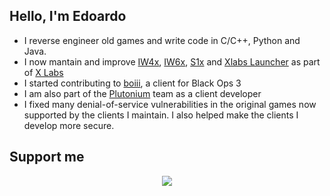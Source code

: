 <h2>Hello, I'm Edoardo</h2>
<ul>
<li>I reverse engineer old games and write code in C/C++, Python and Java.</li>
<li>I now mantain and improve <a href="https://github.com/XLabsProject/iw4x-client">IW4x</a>, <a href="https://github.com/XLabsProject/iw6x-client">IW6x</a>, <a href="https://github.com/XLabsProject/s1x-client">S1x</a> and <a href="https://github.com/XLabsProject/launcher">Xlabs Launcher</a> as part of <a href="https://xlabs.dev">X Labs</a></li>
<li>I started contributing to <a href="https://github.com/momo5502/boiii">boiii</a>, a client for Black Ops 3</li>
<li>I am also part of the <a href="https://plutonium.pw/">Plutonium</a> team as a client developer</li>
<li>I fixed many denial-of-service vulnerabilities in the original games now supported by the clients I maintain. I also helped make the clients I develop more secure.</li>
</ul>

<h2>Support me</h2>

<p align="center">
<a href="https://paypal.me/ESanguineti" alt="Paypal"><img src="https://img.shields.io/badge/PayPal-support-blue.svg?logo=paypal"></a>
</p>
